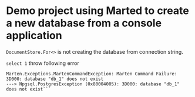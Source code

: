 # Demo project using Marted to create a new database from a console application

`DocumentStore.For<>` is not creating the database from connection string. 

`select 1` throw following error

```
Marten.Exceptions.MartenCommandException: Marten Command Failure:
3D000: database "db_1" does not exist
---> Npgsql.PostgresException (0x80004005): 3D000: database "db_1" does not exist```
